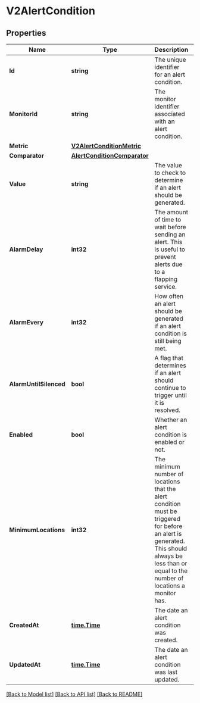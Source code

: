 # V2AlertCondition

## Properties

Name | Type | Description | Notes
------------ | ------------- | ------------- | -------------
**Id** | **string** | The unique identifier for an alert condition. | [optional] 
**MonitorId** | **string** | The monitor identifier associated with an alert condition. | [optional] 
**Metric** | [**V2AlertConditionMetric**](v2AlertConditionMetric.md) |  | [optional] 
**Comparator** | [**AlertConditionComparator**](AlertConditionComparator.md) |  | [optional] 
**Value** | **string** | The value to check to determine if an alert should be generated. | [optional] 
**AlarmDelay** | **int32** | The amount of time to wait before sending an alert.  This is useful to prevent alerts due to a flapping service. | [optional] 
**AlarmEvery** | **int32** | How often an alert should be generated if an alert condition is still being met. | [optional] 
**AlarmUntilSilenced** | **bool** | A flag that determines if an alert should continue to trigger until it is resolved. | [optional] 
**Enabled** | **bool** | Whether an alert condition is enabled or not. | [optional] 
**MinimumLocations** | **int32** | The minimum number of locations that the alert condition must be triggered for before an alert is generated.  This should always be less than or equal to the number of locations a monitor has. | [optional] 
**CreatedAt** | [**time.Time**](time.Time.md) | The date an alert condition was created. | [optional] 
**UpdatedAt** | [**time.Time**](time.Time.md) | The date an alert condition was last updated. | [optional] 

[[Back to Model list]](../README.md#documentation-for-models) [[Back to API list]](../README.md#documentation-for-api-endpoints) [[Back to README]](../README.md)


